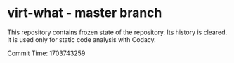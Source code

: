 # virt-what - master branch

This repository contains frozen state of the repository.
Its history is cleared. It is used only for static code
analysis with Codacy.

Commit Time: 1703743259